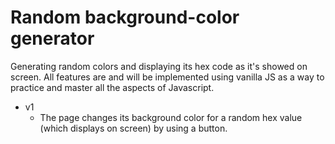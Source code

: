 # Random background-color generator
Generating random colors and displaying its hex code as it's showed on screen.
All features are and will be implemented using vanilla JS as a way to practice and master all the aspects of Javascript.

* v1
  * The page changes its background color for a random hex value (which displays on screen) by using a button.

